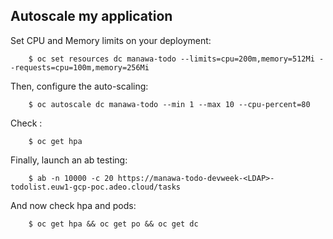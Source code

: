 
## Autoscale my application

Set CPU and Memory limits on your deployment:

```
    $ oc set resources dc manawa-todo --limits=cpu=200m,memory=512Mi --requests=cpu=100m,memory=256Mi 
```

Then, configure the auto-scaling:

```
    $ oc autoscale dc manawa-todo --min 1 --max 10 --cpu-percent=80
```

Check :

```
    $ oc get hpa
```

Finally, launch an ab testing:

```
    $ ab -n 10000 -c 20 https://manawa-todo-devweek-<LDAP>-todolist.euw1-gcp-poc.adeo.cloud/tasks
```

And now check hpa and pods:

```
    $ oc get hpa && oc get po && oc get dc
```
